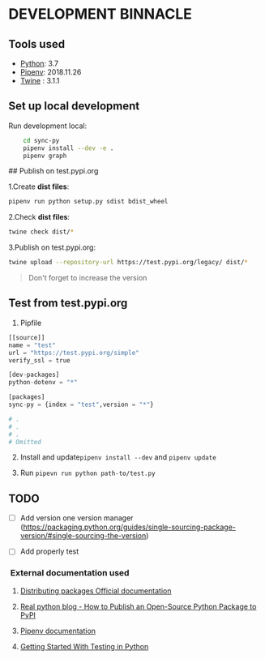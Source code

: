 # DEVELOPMENT BINNACLE

## Tools used

* [Python](https://www.python.org/): 3.7
* [Pipenv](https://github.com/pypa/pipenv): 2018.11.26
* [Twine](https://github.com/pypa/twine/) : 3.1.1

## Set up local development 
Run development local:
```bash
    cd sync-py
    pipenv install --dev -e .
    pipenv graph
```

## Publish on test.pypi.org

1.Create **dist files**: 
```bash
pipenv run python setup.py sdist bdist_wheel
```

2.Check **dist files**: 
```bash
twine check dist/*
```

3.Publish on test.pypi.org: 
```bash
twine upload --repository-url https://test.pypi.org/legacy/ dist/*
```

> Don't forget to increase the version

## Test from test.pypi.org
1. Pipfile
```python
[[source]]
name = "test"
url = "https://test.pypi.org/simple"
verify_ssl = true

[dev-packages]
python-dotenv = "*"

[packages]
sync-py = {index = "test",version = "*"}

# .
# .
# .
# Omitted
```

2. Install and update`pipenv install --dev` and `pipenv update`

3. Run `pipevn run python path-to/test.py`

## TODO

- [ ] Add version one version manager (https://packaging.python.org/guides/single-sourcing-package-version/#single-sourcing-the-version)
- [ ] Add properly test


###  External documentation used

1. [Distributing packages Official documentation](https://packaging.python.org/guides/distributing-packages-using-setuptools/#uploading-your-project-to-pypi)

1. [Real python blog - How to Publish an Open-Source Python Package to PyPI](https://realpython.com/pypi-publish-python-package/)

1. [Pipenv documentation](https://github.com/pypa/pipenv)

1. [Getting Started With Testing in Python](https://realpython.com/python-testing/)
